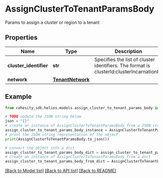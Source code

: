# AssignClusterToTenantParamsBody

Params to assign a cluster or region to a tenant

## Properties

Name | Type | Description | Notes
------------ | ------------- | ------------- | -------------
**cluster_identifier** | **str** | Specifies the list of cluster identifiers. The format is clusterId:clusterIncarnationId. | 
**network** | [**TenantNetwork**](TenantNetwork.md) |  | 

## Example

```python
from cohesity_sdk.helios.models.assign_cluster_to_tenant_params_body import AssignClusterToTenantParamsBody

# TODO update the JSON string below
json = "{}"
# create an instance of AssignClusterToTenantParamsBody from a JSON string
assign_cluster_to_tenant_params_body_instance = AssignClusterToTenantParamsBody.from_json(json)
# print the JSON string representation of the object
print(AssignClusterToTenantParamsBody.to_json())

# convert the object into a dict
assign_cluster_to_tenant_params_body_dict = assign_cluster_to_tenant_params_body_instance.to_dict()
# create an instance of AssignClusterToTenantParamsBody from a dict
assign_cluster_to_tenant_params_body_from_dict = AssignClusterToTenantParamsBody.from_dict(assign_cluster_to_tenant_params_body_dict)
```
[[Back to Model list]](../README.md#documentation-for-models) [[Back to API list]](../README.md#documentation-for-api-endpoints) [[Back to README]](../README.md)


